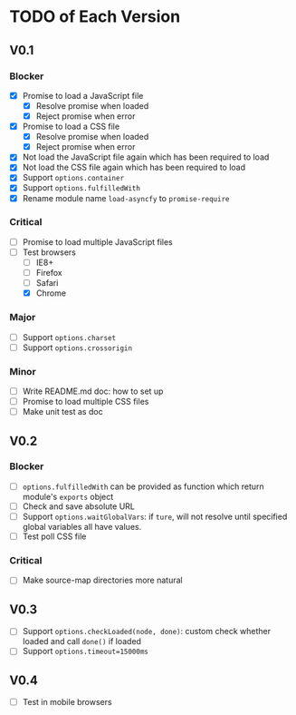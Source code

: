 # TODO of Each Version

## V0.1

### Blocker

* [x] Promise to load a JavaScript file
  * [x] Resolve promise when loaded
  * [x] Reject promise when error
* [x] Promise to load a CSS file
  * [x] Resolve promise when loaded
  * [x] Reject promise when error
* [x] Not load the JavaScript file again which has been required to load
* [x] Not load the CSS file again which has been required to load
* [x] Support `options.container`
* [x] Support `options.fulfilledWith`
* [x] Rename module name `load-asyncfy` to `promise-require`

### Critical

* [ ] Promise to load multiple JavaScript files
* [ ] Test browsers
  * [ ] IE8+
  * [ ] Firefox
  * [ ] Safari
  * [x] Chrome

### Major

* [ ] Support `options.charset`
* [ ] Support `options.crossorigin`

### Minor

* [ ] Write README.md doc: how to set up
* [ ] Promise to load multiple CSS files
* [ ] Make unit test as doc

## V0.2

### Blocker

* [ ] `options.fulfilledWith` can be provided as function which return module's `exports` object
* [ ] Check and save absolute URL
* [ ] Support `options.waitGlobalVars`: if `ture`, will not resolve until specified global variables all have values.
* [ ] Test poll CSS file

### Critical

* [ ] Make source-map directories more natural

## V0.3

* [ ] Support `options.checkLoaded(node, done)`: custom check whether loaded and call `done()` if loaded
* [ ] Support `options.timeout=15000ms`

## V0.4

* [ ] Test in mobile browsers
